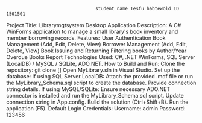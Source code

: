                                      student name Tesfu habtewold ID 1501501





Project Title: Librarymgtsystem Desktop Application
Description: A C# WinForms application to manage a small library's book inventory and member borrowing records.
Features:
              User Authentication
              Book Management (Add, Edit, Delete, View)
              Borrower Management (Add, Edit, Delete, View)
              Book Issuing and Returning
              Filtering books by Author/Year
             Overdue Books Report
Technologies Used: C#, .NET WinForms, SQL Server (LocalDB) / MySQL / SQLite, ADO.NET.
How to Build and Run:
                Clone the repository: git clone []
                Open MyLibrary.sln in Visual Studio.
                Set up the database:
                If using SQL Server LocalDB: Attach the provided .mdf file or run the MyLibrary_Schema.sql script to create the database. Provide connection string details.
                If using MySQL/SQLite: Ensure necessary ADO.NET connector is installed and run the MyLibrary_Schema.sql script. Update connection string in App.config.
                Build the solution (Ctrl+Shift+B).
                Run the application (F5).
                Default Login Credentials:
                Username: admin
                Password: 123456
